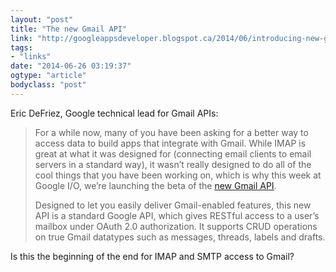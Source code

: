 ```yaml
---
layout: "post"
title: "The new Gmail API"
link: "http://googleappsdeveloper.blogspot.ca/2014/06/introducing-new-gmail-api.html"
tags: 
- "links"
date: "2014-06-26 03:19:37"
ogtype: "article"
bodyclass: "post"
---
```


Eric DeFriez, Google technical lead for Gmail APIs:

> For a while now, many of you have been asking for a better way to access data to build apps that integrate with Gmail. While IMAP is great at what it was designed for (connecting email clients to email servers in a standard way), it wasn’t really designed to do all of the cool things that you have been working on, which is why this week at Google I/O, we’re launching the beta of the [new Gmail API](https://developers.google.com/gmail/api/).
> 
> Designed to let you easily deliver Gmail-enabled features, this new API is a standard Google API, which gives RESTful access to a user’s mailbox under OAuth 2.0 authorization. It supports CRUD operations on true Gmail datatypes such as messages, threads, labels and drafts.

Is this the beginning of the end for IMAP and SMTP access to Gmail?